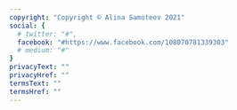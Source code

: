 ```yaml
---
copyright: "Copyright © Alina Samoteev 2021"
social: {
  # twitter: "#",
  facebook: "#https://www.facebook.com/108070781339303"
  # medium: "#"
}
privacyText: ""
privacyHref: ""
termsText: ""
termsHref: ""
---
```

